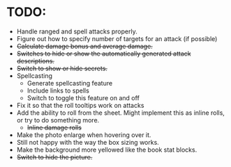 # TODO:
- Handle ranged and spell attacks properly.
- Figure out how to specify number of targets for an attack (if possible)
- ~~Calculate damage bonus and average damage.~~
- ~~Switches to hide or show the automatically generated attack descriptions.~~
- ~~Switch to show or hide secrets.~~
- Spellcasting
	- Generate spellcasting feature
	- Include links to spells
	- Switch to toggle this feature on and off
- Fix it so that the roll tooltips work on attacks
- Add the ability to roll from the sheet. Might implement this as inline rolls, or try to do something more.
	- ~~Inline damage rolls~~
- Make the photo enlarge when hovering over it.
- Still not happy with the way the box sizing works.
- Make the background more yellowed like the book stat blocks.
- ~~Switch to hide the picture.~~
